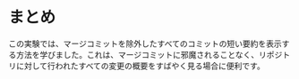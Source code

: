 # まとめ

この実験では、マージコミットを除外したすべてのコミットの短い要約を表示する方法を学びました。これは、マージコミットに邪魔されることなく、リポジトリに対して行われたすべての変更の概要をすばやく見る場合に便利です。
